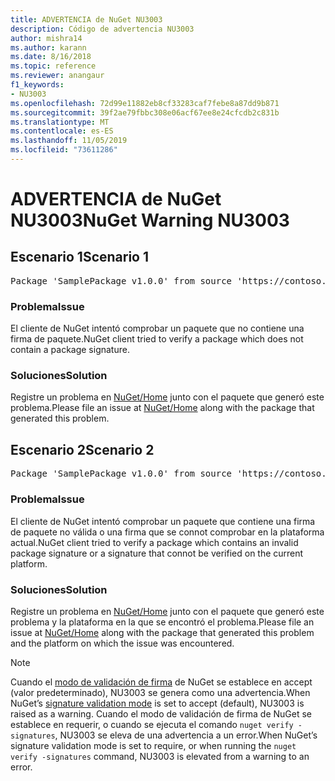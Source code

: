 ```yaml
---
title: ADVERTENCIA de NuGet NU3003
description: Código de advertencia NU3003
author: mishra14
ms.author: karann
ms.date: 8/16/2018
ms.topic: reference
ms.reviewer: anangaur
f1_keywords:
- NU3003
ms.openlocfilehash: 72d99e11882eb8cf33283caf7febe8a87dd9b871
ms.sourcegitcommit: 39f2ae79fbbc308e06acf67ee8e24cfcdb2c831b
ms.translationtype: MT
ms.contentlocale: es-ES
ms.lasthandoff: 11/05/2019
ms.locfileid: "73611286"
---
```

# <a name="nuget-warning-nu3003"></a><span data-ttu-id="5a0d0-103">ADVERTENCIA de NuGet NU3003</span><span class="sxs-lookup"><span data-stu-id="5a0d0-103">NuGet Warning NU3003</span></span>

## <a name="scenario-1"></a><span data-ttu-id="5a0d0-104">Escenario 1</span><span class="sxs-lookup"><span data-stu-id="5a0d0-104">Scenario 1</span></span>

<pre>Package 'SamplePackage v1.0.0' from source 'https://contoso.com/index.json': The package is not signed. Unable to verify signature from an unsigned package.</pre>

### <a name="issue"></a><span data-ttu-id="5a0d0-105">Problema</span><span class="sxs-lookup"><span data-stu-id="5a0d0-105">Issue</span></span>

<span data-ttu-id="5a0d0-106">El cliente de NuGet intentó comprobar un paquete que no contiene una firma de paquete.</span><span class="sxs-lookup"><span data-stu-id="5a0d0-106">NuGet client tried to verify a package which does not contain a package signature.</span></span>


### <a name="solution"></a><span data-ttu-id="5a0d0-107">Soluciones</span><span class="sxs-lookup"><span data-stu-id="5a0d0-107">Solution</span></span>

<span data-ttu-id="5a0d0-108">Registre un problema en [NuGet/Home](https://github.com/NuGet/Home/issues) junto con el paquete que generó este problema.</span><span class="sxs-lookup"><span data-stu-id="5a0d0-108">Please file an issue at [NuGet/Home](https://github.com/NuGet/Home/issues) along with the package that generated this problem.</span></span>



## <a name="scenario-2"></a><span data-ttu-id="5a0d0-109">Escenario 2</span><span class="sxs-lookup"><span data-stu-id="5a0d0-109">Scenario 2</span></span>

<pre>Package 'SamplePackage v1.0.0' from source 'https://contoso.com/index.json': The package signature is invalid or cannot be verified on this platform.</pre>

### <a name="issue"></a><span data-ttu-id="5a0d0-110">Problema</span><span class="sxs-lookup"><span data-stu-id="5a0d0-110">Issue</span></span>

<span data-ttu-id="5a0d0-111">El cliente de NuGet intentó comprobar un paquete que contiene una firma de paquete no válida o una firma que se connot comprobar en la plataforma actual.</span><span class="sxs-lookup"><span data-stu-id="5a0d0-111">NuGet client tried to verify a package which contains an invalid package signature or a signature that connot be verified on the current platform.</span></span>


### <a name="solution"></a><span data-ttu-id="5a0d0-112">Soluciones</span><span class="sxs-lookup"><span data-stu-id="5a0d0-112">Solution</span></span>

<span data-ttu-id="5a0d0-113">Registre un problema en [NuGet/Home](https://github.com/NuGet/Home/issues) junto con el paquete que generó este problema y la plataforma en la que se encontró el problema.</span><span class="sxs-lookup"><span data-stu-id="5a0d0-113">Please file an issue at [NuGet/Home](https://github.com/NuGet/Home/issues) along with the package that generated this problem and the platform on which the issue was encountered.</span></span>

> [!Note]
> <span data-ttu-id="5a0d0-114">Cuando el [modo de validación de firma](https://docs.microsoft.com/nuget/consume-packages/installing-signed-packages#configure-package-signature-requirements) de NuGet se establece en accept (valor predeterminado), NU3003 se genera como una advertencia.</span><span class="sxs-lookup"><span data-stu-id="5a0d0-114">When NuGet’s [signature validation mode](https://docs.microsoft.com/nuget/consume-packages/installing-signed-packages#configure-package-signature-requirements) is set to accept (default), NU3003 is raised as a warning.</span></span> <span data-ttu-id="5a0d0-115">Cuando el modo de validación de firma de NuGet se establece en requerir, o cuando se ejecuta el comando `nuget verify -signatures`, NU3003 se eleva de una advertencia a un error.</span><span class="sxs-lookup"><span data-stu-id="5a0d0-115">When NuGet’s signature validation mode is set to require, or when running the `nuget verify -signatures` command, NU3003 is elevated from a warning to an error.</span></span> 

